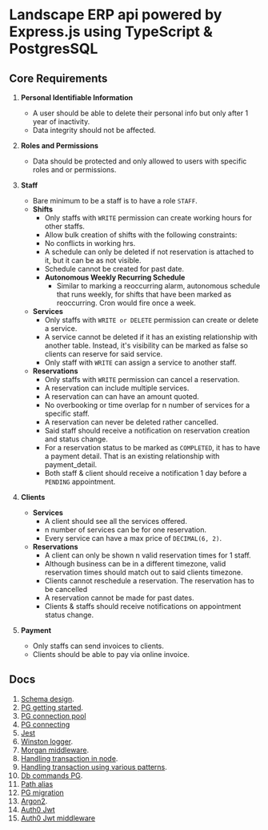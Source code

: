 # Landscape ERP api powered by Express.js using TypeScript & PostgresSQL

## Core Requirements

1. **Personal Identifiable Information**

   - A user should be able to delete their personal info but only after 1 year of inactivity.
   - Data integrity should not be affected.

2. **Roles and Permissions**

   - Data should be protected and only allowed to users with specific roles and or permissions.

3. **Staff**

   - Bare minimum to be a staff is to have a role `STAFF`.
   - **Shifts**
     - Only staffs with `WRITE` permission can create working hours for other staffs.
     - Allow bulk creation of shifts with the following constraints:
     - No conflicts in working hrs.
     - A schedule can only be deleted if not reservation is attached to it, but it can be as not
       visible.
     - Schedule cannot be created for past date.
     - **Autonomous Weekly Recurring Schedule**
       - Similar to marking a reoccurring alarm, autonomous schedule that runs weekly, for shifts
         that have been marked as reoccurring. Cron would fire once a week.
   - **Services**
     - Only staffs with `WRITE or DELETE` permission can create or delete a service.
     - A service cannot be deleted if it has an existing relationship with another table.
       Instead, it's visibility can be marked as false so clients can reserve for said service.
     - Only staff with `WRITE` can assign a service to another staff.
   - **Reservations**
     - Only staffs with `WRITE` permission can cancel a reservation.
     - A reservation can include multiple services.
     - A reservation can can have an amount quoted.
     - No overbooking or time overlap for n number of services for a specific staff.
     - A reservation can never be deleted rather cancelled.
     - Said staff should receive a notification on reservation creation and status change.
     - For a reservation status to be marked as `COMPLETED`, it has to have a payment detail.
       That is an existing relationship with payment_detail.
     - Both staff & client should receive a notification 1 day before a `PENDING` appointment.

4. **Clients**

   - **Services**
     - A client should see all the services offered.
     - n number of services can be for one reservation.
     - Every service can have a max price of `DECIMAL(6, 2)`.
   - **Reservations**
     - A client can only be shown n valid reservation times for 1 staff.
     - Although business can be in a different timezone, valid reservation times should match out to
       said clients timezone.
     - Clients cannot reschedule a reservation. The reservation has to be cancelled
     - A reservation cannot be made for past dates.
     - Clients & staffs should receive notifications on appointment status change.

5. **Payment**
   - Only staffs can send invoices to clients.
   - Clients should be able to pay via online invoice.

## Docs

1. [Schema design](https://dbdiagram.io/d/landscape-erp-66303ee65b24a634d01e83ea).
2. [PG getting started](https://node-postgres.com/).
3. [PG connection pool](https://node-postgres.com/apis/pool)
4. [PG connecting](https://node-postgres.com/features/connecting)
5. [Jest](https://jestjs.io/docs/getting-started)
6. [Winston logger](https://github.com/winstonjs/winston).
7. [Morgan middleware](https://expressjs.com/en/resources/middleware/morgan.html).
8. [Handling transaction in node](https://stackoverflow.com/questions/9319129/node-js-postgres-database-transaction-management).
9. [Handling transaction using various patterns](https://threedots.tech/post/database-transactions-in-go/).
10. [Db commands PG](https://www.atlassian.com/data/admin/how-to-list-databases-and-tables-in-postgresql-using-psql#:~:text=Listing%20databases,command%20or%20its%20shortcut%20%5Cl%20.).
11. [Path alias](https://github.com/dividab/tsconfig-paths)
12. [PG migration](https://salsita.github.io/node-pg-migrate/migrations/tables)
13. [Argon2](https://www.reddit.com/r/node/comments/19czlh9/best_nodejs_hashing_algorithm_for_auth_in_2024/).
14. [Auth0 Jwt](https://github.com/auth0/node-jsonwebtoken?tab=readme-ov-file)
15. [Auth0 Jwt middleware](https://github.com/auth0/express-jwt)
